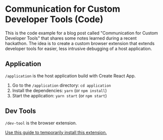 # Communication for Custom Developer Tools (Code)

This is the code example for a blog post called "Communication for Custom Developer Tools" that shares some notes learned during a recent hackathon. The idea is to create a custom browser extension that extends developer tools for easier, less intrusive debugging of a host application.

## Application

`/application` is the host application build with Create React App.

1. Go to the `/application` directory: `cd application`
2. Install the dependencies: `yarn` (or `npm install`)
3. Start the application: `yarn start` (or `npm start`)

## Dev Tools

`/dev-tool` is the browser extension.

[Use this guide to temporarily install this extension.](https://developer.mozilla.org/en-US/docs/Mozilla/Add-ons/WebExtensions/Your_first_WebExtension#installing)
